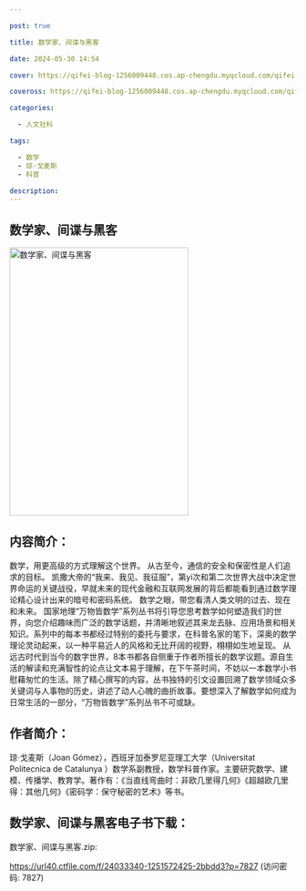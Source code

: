 ```yaml
---

post: true

title: 数学家、间谍与黑客

date: 2024-05-30 14:54

cover: https://qifei-blog-1256009448.cos.ap-chengdu.myqcloud.com/qifei-blog/s33868032.jpg

coveross: https://qifei-blog-1256009448.cos.ap-chengdu.myqcloud.com/qifei-blog/s33868032.jpg

categories:

  - 人文社科

tags:

  - 数学
  - 琼·戈麦斯
  - 科普

description:
---
```


## 数学家、间谍与黑客

<img alt="数学家、间谍与黑客" class="aligncenter loading" data-was-processed="true" decoding="async" fetchpriority="high" height="471" src="https://qifei-blog-1256009448.cos.ap-chengdu.myqcloud.com/qifei-blog/s33868032.jpg" style="cursor: zoom-in;" width="314"/>

## 内容简介：

数学，用更高级的方式理解这个世界。 从古至今，通信的安全和保密性是人们追求的目标。 凯撒大帝的“我来、我见、我征服”，第yi次和第二次世界大战中决定世界命运的关键战役，早就未来的现代金融和互联网发展的背后都能看到通过数学理论精心设计出来的暗号和密码系统。 数学之眼，带您看清人类文明的过去、现在和未来。 国家地理“万物皆数学”系列丛书将引导您思考数学如何塑造我们的世界，向您介绍趣味而广泛的数学话题，并清晰地叙述其来龙去脉、应用场景和相关知识。系列中的每本书都经过特别的委托与要求，在科普名家的笔下，深奥的数学理论灵动起来，以一种平易近人的风格和无比开阔的视野，栩栩如生地呈现。 从远古时代到当今的数字世界，8本书都各自侧重于作者所擅长的数学议题。源自生活的解读和充满智性的论点让文本易于理解，在下午茶时间，不妨以一本数学小书慰藉匆忙的生活。除了精心撰写的内容，丛书独特的引文设置回溯了数学领域众多关键词与人事物的历史，讲述了动人心魄的曲折故事。要想深入了解数学如何成为日常生活的一部分，“万物皆数学”系列丛书不可或缺。

## 作者简介：

琼·戈麦斯（Joan Gómez），西班牙加泰罗尼亚理工大学（Universitat Politecnica de Catalunya ）数学系副教授，数学科普作家。主要研究数学、建模、传播学、教育学。著作有：《当直线弯曲时：非欧几里得几何》《超越欧几里得：其他几何》《密码学：保守秘密的艺术》等书。

## 数学家、间谍与黑客电子书下载：

数学家、间谍与黑客.zip: 

https://url40.ctfile.com/f/24033340-1251572425-2bbdd3?p=7827 (访问密码: 7827)
